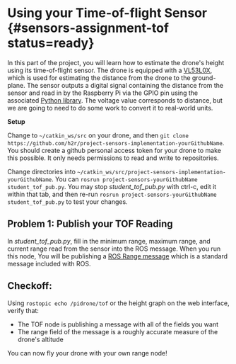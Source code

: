 # Using your Time-of-flight Sensor {#sensors-assignment-tof status=ready}

In this part of the project, you will learn how to estimate the drone's height using its time-of-flight sensor. The drone is equipped with a [VL53L0X](https://learn.adafruit.com/adafruit-vl53l0x-micro-lidar-distance-sensor-breakout), which is used for estimating the distance from the drone to the ground-plane. The sensor outputs a digital signal containing the distance from the sensor and read in by the Raspberry Pi via the GPIO pin using the associated [Python library](https://docs.circuitpython.org/projects/vl53l0x/en/latest/). The voltage value corresponds to distance, but we are going to need to do some work to convert it to real-world units.

**Setup**

Change to `~/catkin_ws/src` on your drone, and then `git clone https://github.com/h2r/project-sensors-implementation-yourGithubName`.  You should create a github personal access token for your drone to make this possible.  It only needs permissions to read and write to repositories. 


Change directories into `~/catkin_ws/src/project-sensors-implementation-yourGithubName`.  You can `rosrun project-sensors-yourGithubName student_tof_pub.py`.  You may stop _student_tof_pub.py_ with ctrl-c, edit it within that tab, and then re-run `rosrun project-sensors-yourGithubName student_tof_pub.py` to test your changes.


## Problem 1: Publish your TOF Reading
In _student_tof_pub.py_, fill in the minimum range, maximum range, and current range read from the sensor into the ROS message.  When you run this node,  You will be publishing a [ROS Range message](http://docs.ros.org/api/sensor_msgs/html/msg/Range.html) which is a standard message included with ROS.

## Checkoff:
Using `rostopic echo /pidrone/tof` or the height graph on the web interface, verify that:

  * The TOF node is publishing a message with all of the fields you want
  * The range field of the message is a roughly accurate measure of the drone's altitude

You can now fly your drone with your own range node!
